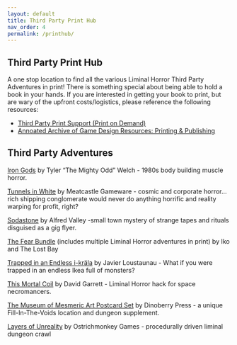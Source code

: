 ```yaml
---
layout: default
title: Third Party Print Hub
nav_order: 4
permalink: /printhub/
---
```


## Third Party Print Hub
A one stop location to find all the various Liminal Horror Third Party Adventures in print! There is something special about being able to hold a book in your hands. If you are interested in getting your book to print, but are wary of the upfront costs/logistics, please reference the following resources:
- [Third Party Print Support (Print on Demand)](https://liminalhorrorrpg.com/printsupport/)
- [Annoated Archive of Game Design Resources: Printing & Publishing](https://liminalhorrorrpg.com/Game%20Design/Printing%20&%20Publishing/)

## Third Party Adventures

[Iron Gods](https://www.themightyodd.com/buy/p/iron-gods) by Tyler “The Mighty Odd” Welch - 1980s body building muscle horror.

[Tunnels in White](https://shop.meatcastlegameware.com/products/tunnels-in-white) by Meatcastle Gameware - cosmic and corporate horror… rich shipping conglomerate would never do anything horrific and reality warping for profit, right?

[Sodastone](https://www.hausofvalley.com/product/sodastone) by Alfred Valley -small town mystery of strange tapes and rituals disguised as a gig flyer.

[The Fear Bundle](https://www.exaltedfuneral.com/products/the-fear-bundle?_pos=5&_sid=beae7a908&_ss=r) (includes multiple Liminal Horror adventures in print) by Iko and The Lost Bay

[Trapped in an Endless i-kräla](https://www.amazon.com/Trapped-Endless-i-kr%C3%A4la-Javier-Loustaunau/dp/B0BV4DNTX5/) by Javier Loustaunau - What if you were trapped in an endless Ikea full of monsters?

[This Mortal Coil](https://www.exaltedfuneral.com/products/this-mortal-coil-pdf?_pos=14&_sid=beae7a908&_ss=r) by David Garrett - Liminal Horror hack for space necromancers.

[The Museum of Mesmeric Art Postcard Set](https://www.dinoberrypress.com/shop/p/liminal-museum) by Dinoberry Press - a unique Fill-In-The-Voids location and dungeon supplement.

[Layers of Unreality](https://plusoneexp.com/products/layers-of-unreality-josh-hittie) by Ostrichmonkey Games - procedurally driven liminal dungeon crawl
